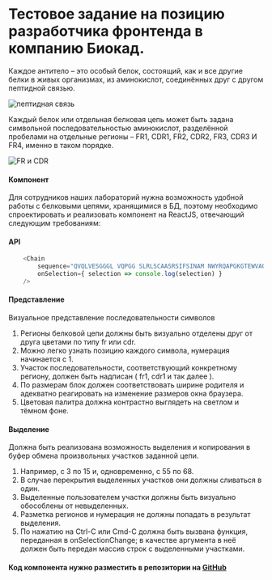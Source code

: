 # Тестовое задание на позицию разработчика фронтенда в компанию Биокад.

Каждое антитело – это особый белок, состоящий, как и все другие белки в живых организмах, из аминокислот, соединённых друг с другом пептидной связью.

![пептидная связь](http://images.tutorvista.com/cms/images/44/structure-of-polypeptide.png)

Каждый белок или отдельная белковая цепь может быть задана символьной последовательностью аминокислот, разделённой пробелами на отдельные регионы – FR1, CDR1, FR2, CDR2, FR3, CDR3 И FR4, именно в таком порядке. 

![FR и CDR](http://slideplayer.com/slide/8747736/26/images/22/CDR1+and+CDR2+regions+are+encoded+by+the+V-gene.jpg)

#### Компонент
Для сотрудников наших лабораторий нужна возможность удобной работы с белковыми цепями, хранящимися в БД, поэтому необходимо спроектировать и реализовать компонент на ReactJS, отвечающий следующим требованиям:

#### API
```javascript
    <Chain
        sequence="QVQLVESGGGL VQPGG SLRLSCAASRSIFSINAM NWYRQAPGKGTEWVAQITDEGIT NYVDSVKGRFTI SRDNAKNTLYLQMNSLRAEDTAVY YCNAFVITTTSEIYWGQGTTVTVSS"
        onSelection={ selection => console.log(selection) }
    />
```

#### Представление
Визуальное представление последовательности символов
1. Регионы белковой цепи должны быть визуально отделены друг от друга цветами по типу fr или cdr.
2. Можно легко узнать позицию каждого символа, нумерация начинается с 1.
3. Участок последовательности, соответствующий конкретному региону, должен быть надписан ( fr1, cdr1 и так далее ).
4. По размерам блок должен соответствовать ширине родителя и адекватно реагировать на изменение размеров окна браузера.
5. Цветовая палитра должна контрастно выглядеть на светлом и тёмном фоне.

#### Выделение
Должна быть реализована возможность выделения и копирования в буфер обмена произвольных участков заданной цепи.
1. Например, с 3 по 15 и, одновременно, с 55 по 68.
2. В случае перекрытия выделенных участков они должны сливаться в один.
3. Выделенные пользователем участки должны быть визуально обособлены от невыделенных.
4. Разметка регионов и нумерация не должны попадать в результат выделения.
5. По нажатию на Ctrl-C или Cmd-C должна быть вызвана функция, переданная в onSelectionChange; в качестве аргумента в неё должен быть передан массив строк с выделенными участками.

#### Код компонента нужно разместить в репозитории на [GitHub](http://github.com)
